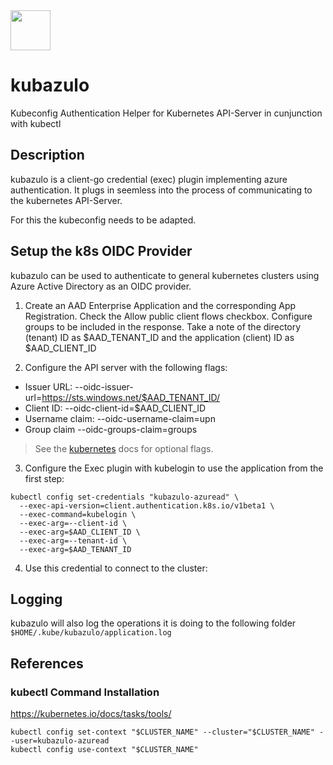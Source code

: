 <img src="https://github.com/maikbrauer/kubazulo/assets/53018978/9a6f35a3-e233-4b07-93cd-76bc560489b4" width="64" />

# kubazulo
Kubeconfig Authentication Helper for Kubernetes API-Server in cunjunction with kubectl

## Description
kubazulo is a client-go credential (exec) plugin implementing azure authentication. It plugs in seemless into the process of communicating to the kubernetes API-Server.

For this the kubeconfig needs to be adapted.

## Setup the k8s OIDC Provider 

kubazulo can be used to authenticate to general kubernetes clusters using Azure Active Directory as an OIDC provider.

1. Create an AAD Enterprise Application and the corresponding App Registration. Check the Allow public client flows checkbox. Configure groups to be included in the response. Take a note of the directory (tenant) ID as $AAD_TENANT_ID and the application (client) ID as $AAD_CLIENT_ID

2. Configure the API server with the following flags:

* Issuer URL: --oidc-issuer-url=https://sts.windows.net/$AAD_TENANT_ID/
* Client ID: --oidc-client-id=$AAD_CLIENT_ID
* Username claim: --oidc-username-claim=upn
* Group claim --oidc-groups-claim=groups

>See the [kubernetes](https://kubernetes.io/docs/reference/access-authn-authz/authentication/#configuring-the-api-server) docs for optional flags.

3. Configure the Exec plugin with kubelogin to use the application from the first step:

```
kubectl config set-credentials "kubazulo-azuread" \
  --exec-api-version=client.authentication.k8s.io/v1beta1 \
  --exec-command=kubelogin \
  --exec-arg=--client-id \
  --exec-arg=$AAD_CLIENT_ID \
  --exec-arg=--tenant-id \
  --exec-arg=$AAD_TENANT_ID
```

4. Use this credential to connect to the cluster:

## Logging

kubazulo will also log the operations it is doing to the following folder
`$HOME/.kube/kubazulo/application.log`

## References
### kubectl Command Installation
https://kubernetes.io/docs/tasks/tools/

```
kubectl config set-context "$CLUSTER_NAME" --cluster="$CLUSTER_NAME" --user=kubazulo-azuread
kubectl config use-context "$CLUSTER_NAME"
```
